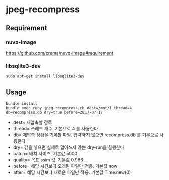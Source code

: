 # jpeg-recompress

## Requirement

### nuvo-image
https://github.com/crema/nuvo-image#requirement

### libsqlite3-dev

```
sudo apt-get install libsqlite3-dev
```


## Usage

```
bundle install
bundle exec ruby jpeg-recompress.rb dest=/mnt/1 thread=4 db=recompress.db dry=true before=2017-07-17
```

- dest= 재압축할 경로 
- thread= 쓰레드 개수. 기본으로 4 를 사용한다 
- db= 재압축 상황을 기록할 파일. 입력하지 않으면 recompress.db 를 기본으로 사용한다 
- dry= 값을 넣으면 실제로 덥어쓰지 않는 dry-run을 실행한다 
- batch= 배치 사이즈, 기본값 5000
- quality= 목표 ssim 값. 기본값 0.966
- before= 해당 시간보다 오래된 파일만 적용. 기본값 now 
- after= 해당 시간보다 새로운 파일만 적용. 기본값 Time.new(0) 